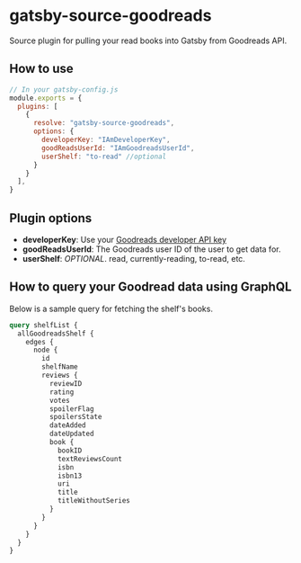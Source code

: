 # gatsby-source-goodreads

Source plugin for pulling your read books into Gatsby from Goodreads API.

## How to use
```javascript
// In your gatsby-config.js
module.exports = {
  plugins: [
    {
      resolve: "gatsby-source-goodreads",
      options: {
        developerKey: "IAmDeveloperKey",
        goodReadsUserId: "IAmGoodreadsUserId",
        userShelf: "to-read" //optional
      }
    }
  ],
}
```

## Plugin options

* **developerKey**: Use your [Goodreads developer API key](https://www.goodreads.com/api/keys)
* **goodReadsUserId**: The Goodreads user ID of the user to get data for.
* **userShelf**: _OPTIONAL_. read, currently-reading, to-read, etc.

## How to query your Goodread data using GraphQL

Below is a sample query for fetching the shelf's books. 

```graphql
query shelfList {
  allGoodreadsShelf {
    edges {
      node {
        id
        shelfName
        reviews {
          reviewID
          rating
          votes
          spoilerFlag
          spoilersState
          dateAdded
          dateUpdated
          book {
            bookID
            textReviewsCount
            isbn
            isbn13
            uri
            title
            titleWithoutSeries
          }
        }
      }
    }
  }
}

```
